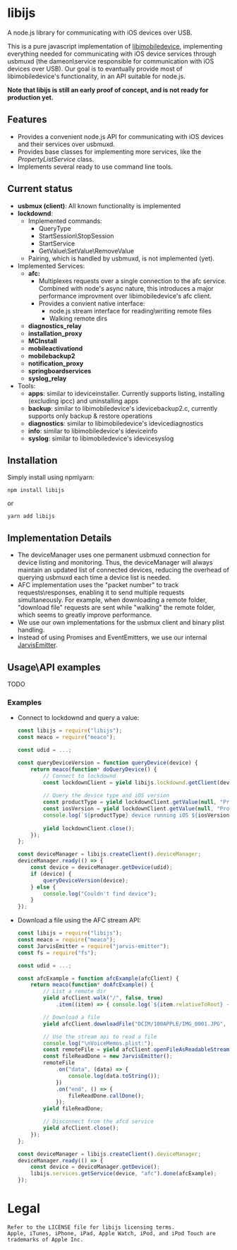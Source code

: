 # libijs 
A node.js library for communicating with iOS devices over USB.

This is a pure javascript implementation of [libimobiledevice](https://github.com/libimobiledevice/libimobiledevice), implementing everything needed for communicating with iOS device services through usbmuxd (the dameon\service responsible for communication with iOS devices over USB).
Our goal is to evantually provide most of libimobiledevice's functionality, in an API suitable for node.js.

**Note that libijs is still an early proof of concept, and is not ready for production yet.**

## Features
* Provides a convenient node.js API for communicating with iOS devices and their services over usbmuxd.
* Provides base classes for implementing more services, like the *PropertyListService* class.
* Implements several ready to use command line tools.

## Current status
* **usbmux (client)**: All known functionality is implemented
* **lockdownd**:
	* Implemented commands:
		* QueryType
		* StartSession\StopSession
		* StartService
		* GetValue\SetValue\RemoveValue
	* Pairing, which is handled by usbmuxd, is not implemented (yet).
* Implemented Services:
	* **afc:**
		* Multiplexes requests over a single connection to the afc service. Combined with node's async nature, this introduces a major performance improvment over libimobiledevice's afc client.
		* Provides a convient native interface:
			* node.js stream interface for reading\writing remote files
			* Walking remote dirs
	* **diagnostics_relay**
	* **installation_proxy**
	* **MCInstall**
	* **mobileactivationd**
	* **mobilebackup2**
	* **notification_proxy**
	* **springboardservices**
	* **syslog_relay**
* Tools:
	*  **apps**: similar to ideviceinstaller. Currently supports listing, installing (excluding ipcc) and uninstalling apps
	*  **backup**: similar to libimobiledevice's idevicebackup2.c, currently supports only backup & restore operations
	*  **diagnostics**: similar to libimobiledevice's idevicediagnostics
	*  **info**: similar to libimobiledevice's ideviceinfo
	*  **syslog**: similar to libimobiledevice's idevicesyslog

## Installation
Simply install using npm\yarn:
```
npm install libijs
```
or
```
yarn add libijs
```

## Implementation Details
* The deviceManager uses one permanent usbmuxd connection for device listing and monitoring. Thus, the deviceManager will always maintain an updated list of connected devices, reducing the overhead of querying usbmuxd each time a device list is needed.
* AFC implementation uses the "packet number" to track requests\responses, enabling it to send multiple requests simultaneously. For example, when downloading a remote folder, "download file" requests are sent while "walking" the remote folder, which seems to greatly improve performance.
* We use our own implementations for the usbmux client and binary plist handling.
* Instead of using Promises and EventEmitters, we use our internal [JarvisEmitter](https://github.com/mceSystems/jarvis-emitter).

## Usage\API examples
TODO

### Examples
* Connect to lockdownd and query a value:
	```javascript
	const libijs = require("libijs");
	const meaco = require("meaco");
	
	const udid = ...;
	
	const queryDeviceVersion = function queryDevice(device) {
		return meaco(function* doQueryDevice() {
			// Connect to lockdownd
			const lockdownClient = yield libijs.lockdownd.getClient(device);
			
			// Query the device type and iOS version
			const productType = yield lockdownClient.getValue(null, "ProductType");
			const iosVersion = yield lockdownClient.getValue(null, "ProductVersion");
			console.log(`${productType} device running iOS ${iosVersion}`);
			
			yield lockdownClient.close();
		});
	};
	
	const deviceManager = libijs.createClient().deviceManager;
	deviceManager.ready(() => {
		const device = deviceManager.getDevice(udid);
		if (device) {
			queryDeviceVersion(device);
		} else {
			console.log("Couldn't find device");
		}
	});
	```

* Download a file using the AFC stream API:
	```javascript
	const libijs = require("libijs");
	const meaco = require("meaco");
	const JarvisEmitter = require("jarvis-emitter");
	const fs = require("fs");

	const udid = ...;

	const afcExample = function afcExample(afcClient) {
		return meaco(function* doAfcExample() {
			// List a remote dir
			yield afcClient.walk("/", false, true)
				.item((item) => { console.log(`${item.relativeToRoot} - ${item.stats.st_size} bytes`); });

			// Download a file
			yield afcClient.downloadFile("DCIM/100APPLE/IMG_0001.JPG", "./IMG_0001.JPG");

			// Use the stream api to read a file
			console.log("\nVoiceMemos.plist:");
			const remoteFile = yield afcClient.openFileAsReadableStream("iTunes_Control/iTunes/VoiceMemos.plist");
			const fileReadDone = new JarvisEmitter();
			remoteFile
				.on("data", (data) => {
					console.log(data.toString());
				})
				.on("end", () => {
					fileReadDone.callDone();
				});
			yield fileReadDone;

			// Disconnect from the afcd service
			yield afcClient.close();
		});
	};

	const deviceManager = libijs.createClient().deviceManager;
	deviceManager.ready(() => {
		const device = deviceManager.getDevice();
		libijs.services.getService(device, "afc").done(afcExample);
	});
	```

# Legal
```
Refer to the LICENSE file for libijs licensing terms.
Apple, iTunes, iPhone, iPad, Apple Watch, iPod, and iPod Touch are trademarks of Apple Inc.
```